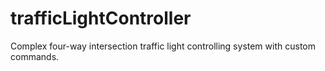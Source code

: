 # trafficLightController
 Complex four-way intersection traffic light controlling system with custom commands.
